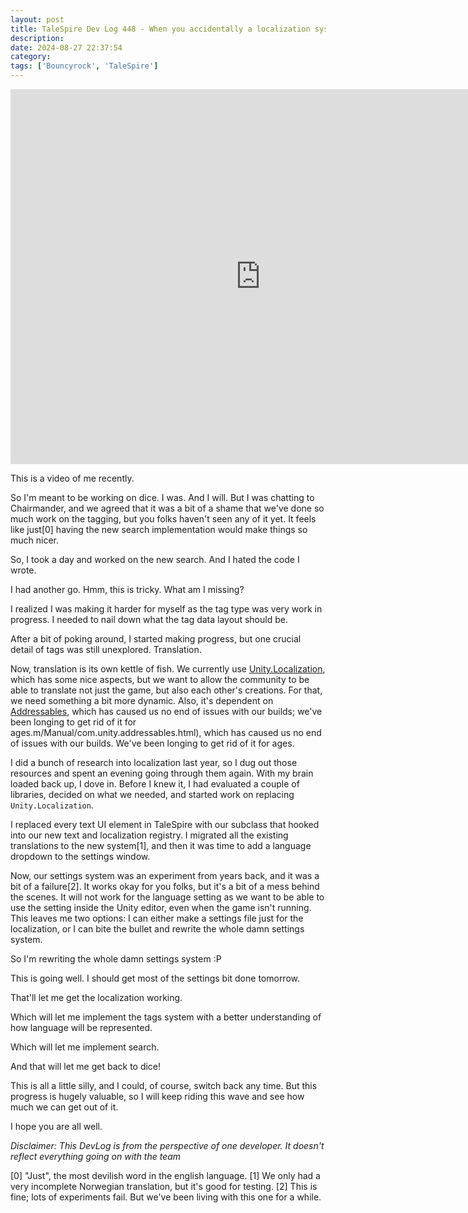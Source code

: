 ```yaml
---
layout: post
title: TaleSpire Dev Log 448 - When you accidentally a localization system
description:
date: 2024-08-27 22:37:54
category:
tags: ['Bouncyrock', 'TaleSpire']
---
```


<iframe width="800" height="600" src="https://www.youtube.com/embed/AbSehcT19u0?si=KIj9MLXqqREedYs6" title="YouTube video player" frameborder="0" allow="accelerometer; autoplay; clipboard-write; encrypted-media; gyroscope; picture-in-picture; web-share" allowfullscreen></iframe>

This is a video of me recently.

So I'm meant to be working on dice. I was. And I will. But I was chatting to Chairmander, and we agreed that it was a bit of a shame that we've done so much work on the tagging, but you folks haven't seen any of it yet. It feels like just[0] having the new search implementation would make things so much nicer.

So, I took a day and worked on the new search. And I hated the code I wrote. 

I had another go. Hmm, this is tricky. What am I missing?

I realized I was making it harder for myself as the tag type was very work in progress. I needed to nail down what the tag data layout should be.

After a bit of poking around, I started making progress, but one crucial detail of tags was still unexplored. Translation.

Now, translation is its own kettle of fish. We currently use [Unity.Localization](https://docs.unity3d.com/Packages/com.unity.localization@1.5/manual/index.html), which has some nice aspects, but we want to allow the community to be able to translate not just the game, but also each other's creations. For that, we need something a bit more dynamic. Also, it's dependent on [Addressables](https://docs.unity3d.com/Manual/com.unity.addressables.html), which has caused us no end of issues with our builds; we've been longing to get rid of it for ages.m/Manual/com.unity.addressables.html), which has caused us no end of issues with our builds. We've been longing to get rid of it for ages.

I did a bunch of research into localization last year, so I dug out those resources and spent an evening going through them again. With my brain loaded back up, I dove in. Before I knew it, I had evaluated a couple of libraries, decided on what we needed, and started work on replacing `Unity.Localization`.

I replaced every text UI element in TaleSpire with our subclass that hooked into our new text and localization registry. I migrated all the existing translations to the new system[1], and then it was time to add a language dropdown to the settings window.

Now, our settings system was an experiment from years back, and it was a bit of a failure[2]. It works okay for you folks, but it's a bit of a mess behind the scenes. It will not work for the language setting as we want to be able to use the setting inside the Unity editor, even when the game isn't running. This leaves me two options: I can either make a settings file just for the localization, or I can bite the bullet and rewrite the whole damn settings system.

So I'm rewriting the whole damn settings system :P

This is going well. I should get most of the settings bit done tomorrow.

That'll let me get the localization working.

Which will let me implement the tags system with a better understanding of how language will be represented.

Which will let me implement search. 

And that will let me get back to dice!

This is all a little silly, and I could, of course, switch back any time. But this progress is hugely valuable, so I will keep riding this wave and see how much we can get out of it.

I hope you are all well.

*Disclaimer: This DevLog is from the perspective of one developer. It doesn't reflect everything going on with the team*

[0] "Just", the most devilish word in the english language.
[1] We only had a very incomplete Norwegian translation, but it's good for testing. 
[2] This is fine; lots of experiments fail. But we've been living with this one for a while.

